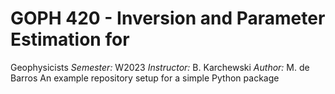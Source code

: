 # GOPH 420 - Inversion and Parameter Estimation for
Geophysicists
*Semester:* W2023
*Instructor:* B. Karchewski
*Author:* M. de Barros
An example repository setup for a simple Python package